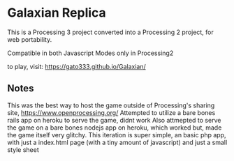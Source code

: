 Galaxian Replica
==============

This is a Processing 3 project converted into a Processing 2 project,
for web portability.

Compatible in both Javascript Modes only in Processing2

to play, visit: https://gato333.github.io/Galaxian/


## Notes

This was the best way to host the game outside of Processing's sharing site,
https://www.openprocessing.org/
Attempted to utilize a bare bones rails app on heroku to serve the game, didnt work
Also attmepted to serve the game on a bare bones nodejs app on heroku, which worked but, made the game itself very glitchy.
This iteration is super simple, an basic php app, with just a index.html page (with a tiny amount of javascript) and just a small style sheet



